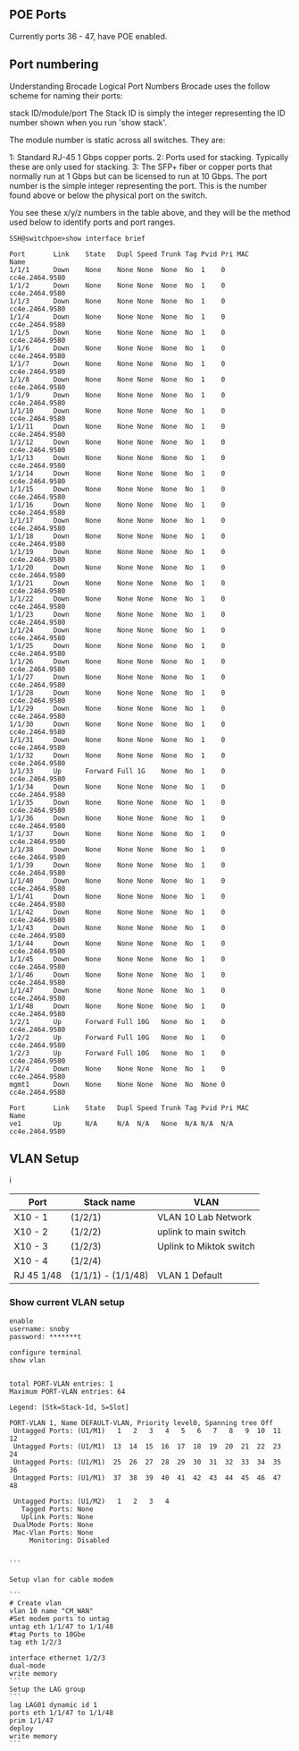 

## POE Ports
Currently ports 36 - 47, have POE enabled.

## Port numbering

Understanding Brocade Logical Port Numbers
Brocade uses the follow scheme for naming their ports:

stack ID/module/port
The Stack ID is simply the integer representing the ID number shown when you run 'show stack'.

The module number is static across all switches. They are:

1: Standard RJ-45 1 Gbps copper ports.
2: Ports used for stacking. Typically these are only used for stacking.
3: The SFP+ fiber or copper ports that normally run at 1 Gbps but can be licensed to run at 10 Gbps.
The port number is the simple integer representing the port. This is the number found above or below the physical port on the switch.

You see these x/y/z numbers in the table above, and they will be the method used below to identify ports and port ranges.

```
SSH@switchpoe>show interface brief

Port       Link    State   Dupl Speed Trunk Tag Pvid Pri MAC             Name
1/1/1      Down    None    None None  None  No  1    0   cc4e.2464.9580
1/1/2      Down    None    None None  None  No  1    0   cc4e.2464.9580
1/1/3      Down    None    None None  None  No  1    0   cc4e.2464.9580
1/1/4      Down    None    None None  None  No  1    0   cc4e.2464.9580
1/1/5      Down    None    None None  None  No  1    0   cc4e.2464.9580
1/1/6      Down    None    None None  None  No  1    0   cc4e.2464.9580
1/1/7      Down    None    None None  None  No  1    0   cc4e.2464.9580
1/1/8      Down    None    None None  None  No  1    0   cc4e.2464.9580
1/1/9      Down    None    None None  None  No  1    0   cc4e.2464.9580
1/1/10     Down    None    None None  None  No  1    0   cc4e.2464.9580
1/1/11     Down    None    None None  None  No  1    0   cc4e.2464.9580
1/1/12     Down    None    None None  None  No  1    0   cc4e.2464.9580
1/1/13     Down    None    None None  None  No  1    0   cc4e.2464.9580
1/1/14     Down    None    None None  None  No  1    0   cc4e.2464.9580
1/1/15     Down    None    None None  None  No  1    0   cc4e.2464.9580
1/1/16     Down    None    None None  None  No  1    0   cc4e.2464.9580
1/1/17     Down    None    None None  None  No  1    0   cc4e.2464.9580
1/1/18     Down    None    None None  None  No  1    0   cc4e.2464.9580
1/1/19     Down    None    None None  None  No  1    0   cc4e.2464.9580
1/1/20     Down    None    None None  None  No  1    0   cc4e.2464.9580
1/1/21     Down    None    None None  None  No  1    0   cc4e.2464.9580
1/1/22     Down    None    None None  None  No  1    0   cc4e.2464.9580
1/1/23     Down    None    None None  None  No  1    0   cc4e.2464.9580
1/1/24     Down    None    None None  None  No  1    0   cc4e.2464.9580
1/1/25     Down    None    None None  None  No  1    0   cc4e.2464.9580
1/1/26     Down    None    None None  None  No  1    0   cc4e.2464.9580
1/1/27     Down    None    None None  None  No  1    0   cc4e.2464.9580
1/1/28     Down    None    None None  None  No  1    0   cc4e.2464.9580
1/1/29     Down    None    None None  None  No  1    0   cc4e.2464.9580
1/1/30     Down    None    None None  None  No  1    0   cc4e.2464.9580
1/1/31     Down    None    None None  None  No  1    0   cc4e.2464.9580
1/1/32     Down    None    None None  None  No  1    0   cc4e.2464.9580
1/1/33     Up      Forward Full 1G    None  No  1    0   cc4e.2464.9580
1/1/34     Down    None    None None  None  No  1    0   cc4e.2464.9580
1/1/35     Down    None    None None  None  No  1    0   cc4e.2464.9580
1/1/36     Down    None    None None  None  No  1    0   cc4e.2464.9580
1/1/37     Down    None    None None  None  No  1    0   cc4e.2464.9580
1/1/38     Down    None    None None  None  No  1    0   cc4e.2464.9580
1/1/39     Down    None    None None  None  No  1    0   cc4e.2464.9580
1/1/40     Down    None    None None  None  No  1    0   cc4e.2464.9580
1/1/41     Down    None    None None  None  No  1    0   cc4e.2464.9580
1/1/42     Down    None    None None  None  No  1    0   cc4e.2464.9580
1/1/43     Down    None    None None  None  No  1    0   cc4e.2464.9580
1/1/44     Down    None    None None  None  No  1    0   cc4e.2464.9580
1/1/45     Down    None    None None  None  No  1    0   cc4e.2464.9580
1/1/46     Down    None    None None  None  No  1    0   cc4e.2464.9580
1/1/47     Down    None    None None  None  No  1    0   cc4e.2464.9580
1/1/48     Down    None    None None  None  No  1    0   cc4e.2464.9580
1/2/1      Up      Forward Full 10G   None  No  1    0   cc4e.2464.9580
1/2/2      Up      Forward Full 10G   None  No  1    0   cc4e.2464.9580
1/2/3      Up      Forward Full 10G   None  No  1    0   cc4e.2464.9580
1/2/4      Down    None    None None  None  No  1    0   cc4e.2464.9580
mgmt1      Down    None    None None  None  No  None 0   cc4e.2464.9580

Port       Link    State   Dupl Speed Trunk Tag Pvid Pri MAC             Name
ve1        Up      N/A     N/A  N/A   None  N/A N/A  N/A cc4e.2464.9580
```

## VLAN Setup
i


| Port        | Stack name         | VLAN                |
|-------------|--------------------|---------------------|
| X10 - 1     | (1/2/1)            | VLAN 10 Lab Network |
| X10 - 2     | (1/2/2)            | uplink to main switch             |
| X10 - 3     | (1/2/3)            | Uplink to Miktok switch                    |
| X10 - 4     | (1/2/4)            |                     |
| RJ 45  1/48 | (1/1/1) - (1/1/48) | VLAN 1 Default      |



### Show current VLAN setup
````
enable
username: snoby
password: *******t

configure terminal
show vlan


total PORT-VLAN entries: 1
Maximum PORT-VLAN entries: 64

Legend: [Stk=Stack-Id, S=Slot]

PORT-VLAN 1, Name DEFAULT-VLAN, Priority level0, Spanning tree Off
 Untagged Ports: (U1/M1)   1   2   3   4   5   6   7   8   9  10  11  12
 Untagged Ports: (U1/M1)  13  14  15  16  17  18  19  20  21  22  23  24
 Untagged Ports: (U1/M1)  25  26  27  28  29  30  31  32  33  34  35  36
 Untagged Ports: (U1/M1)  37  38  39  40  41  42  43  44  45  46  47  48

 Untagged Ports: (U1/M2)   1   2   3   4
   Tagged Ports: None
   Uplink Ports: None
 DualMode Ports: None
 Mac-Vlan Ports: None
     Monitoring: Disabled


```

Setup vlan for cable modem

```
# Create vlan
vlan 10 name "CM_WAN"
#Set modem ports to untag
untag eth 1/1/47 to 1/1/48
#tag Ports to 10Gbe
tag eth 1/2/3

interface ethernet 1/2/3
dual-mode
write memory
```
Setup the LAG group
```
lag LAG01 dynamic id 1
ports eth 1/1/47 to 1/1/48
prim 1/1/47
deploy
write memory
```

